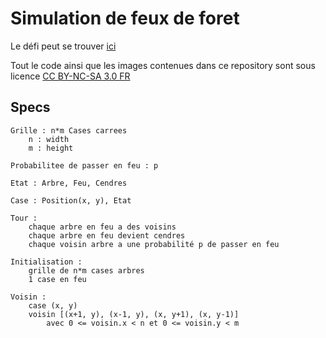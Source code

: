 
Simulation de feux de foret
===========================

Le défi peut se trouver [ici](https://zestedesavoir.com/forums/sujet/4690/novembre-2015-simulation-dun-feu-de-foret/)

Tout le code ainsi que les images contenues dans ce repository sont sous licence
[CC BY-NC-SA 3.0 FR](http://creativecommons.org/licenses/by-nc-sa/3.0/fr/)


Specs
-----


	Grille : n*m Cases carrees
		n : width
		m : height

	Probabilitee de passer en feu : p

	Etat : Arbre, Feu, Cendres

	Case : Position(x, y), Etat

	Tour :
		chaque arbre en feu a des voisins
		chaque arbre en feu devient cendres
		chaque voisin arbre a une probabilité p de passer en feu

	Initialisation :
		grille de n*m cases arbres
		1 case en feu

	Voisin :
		case (x, y)
		voisin [(x+1, y), (x-1, y), (x, y+1), (x, y-1)]
			avec 0 <= voisin.x < n et 0 <= voisin.y < m

